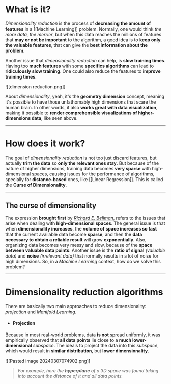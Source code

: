# What is it?

*Dimensionality reduction* is the process of **decreasing the amount of features** in a [[Machine Learning]] problem. Normally, one would think *the more data, the merrier*, but when this data reaches the millions of features that **may or not be important** to the algorithm, a good idea is to **keep only the valuable features**, that can give the **best information about the problem**.

Another issue that *dimensionality reduction* can help, is **slow training times**. Having too **much features** with some **specifics algorithms** can lead to **ridiculously slow training**. One could also reduce the features to **improve training times**.

![[dimension reduction.png]]

About *dimensionality*, yeah, it's the **geometry dimension** concept, meaning it's possible to have those unfathomably high dimensions that scare the human brain. In other words, it also **works great with data visualization**, making it possible to **render comprehensible visualizations of higher-dimensions data**, like seen above.
___
# How does it work?

The goal of *dimensionality reduction* is not too just discard features, but actually **trim the data** so **only the relevant ones stay.** But because of the nature of higher dimensions, training data becomes **very sparse** with high-dimensional spaces, causing issues for the performance of algorithms, specially for **distance-based** ones, like [[Linear Regression]]. 
This is called the **Curse of Dimensionality**.
___
## The curse of dimensionality

The expression **brought first** by [*Richard E. Bellman*](https://en.wikipedia.org/wiki/Richard_E._Bellman), refers to the issues that arise when dealing with **high-dimensional spaces**.
The general issue is that when **dimensionality increases**, the **volume of space increases so fast** that the current available data become **sparse**, and then the **data necessary to obtain a reliable result** will grow **exponentially**. 
Also, organizing data becomes very messy and slow, because of the **space between valuable data points**. Another issue is the **ratio of signal** *(valuable data)* and **noise** *(irrelevant data)* that normally results in a lot of noise for high dimensions.
So, in a *Machine Learning* context, how do we solve this problem?
___
# Dimensionality reduction algorithms

There are basically two main approaches to reduce dimensionality: *projection* and *Manifold Learning*. 

- #### Projection
Because in most real-world problems, data **is not** spread uniformly, it was empirically observed that **all data points** lie close to a **much lower-dimensional** *subspace*. The ideais to project the data into this *subspace*, which would result in **similar distribution**, but **lower dimensionality**.

![[Pasted image 20240307074902.png]]
>*For example, here the **hyperplane** of a 3D space was found taking into account the distance of it and all data points.*
